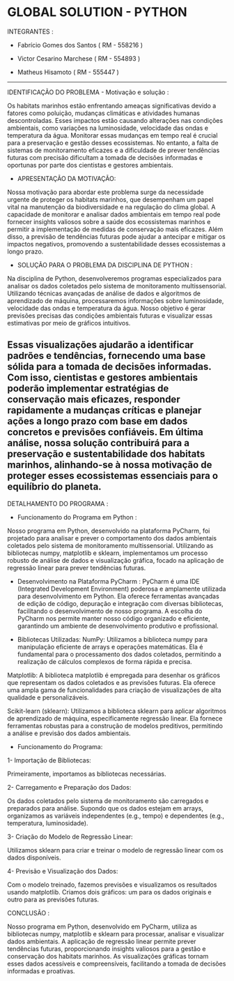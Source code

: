 # GLOBAL SOLUTION - PYTHON

INTEGRANTES :

- Fabrício Gomes dos Santos ( RM - 558216 )

- Victor Cesarino Marchese ( RM - 554893 )

- Matheus Hisamoto ( RM - 555447 )

------------------------------------------------------------------------------------------------------------------------------------------
IDENTIFICAÇÃO DO PROBLEMA - Motivação e solução :

Os habitats marinhos estão enfrentando ameaças significativas devido a fatores como poluição, mudanças climáticas e atividades humanas descontroladas. Esses impactos estão causando alterações nas condições ambientais, como variações na luminosidade, velocidade das ondas e temperatura da água. Monitorar essas mudanças em tempo real é crucial para a preservação e gestão desses ecossistemas. No entanto, a falta de sistemas de monitoramento eficazes e a dificuldade de prever tendências futuras com precisão dificultam a tomada de decisões informadas e oportunas por parte dos cientistas e gestores ambientais.

- APRESENTAÇÃO DA MOTIVAÇÃO:
  
Nossa motivação para abordar este problema surge da necessidade urgente de proteger os habitats marinhos, que desempenham um papel vital na manutenção da biodiversidade e na regulação do clima global. A capacidade de monitorar e analisar dados ambientais em tempo real pode fornecer insights valiosos sobre a saúde dos ecossistemas marinhos e permitir a implementação de medidas de conservação mais eficazes. Além disso, a previsão de tendências futuras pode ajudar a antecipar e mitigar os impactos negativos, promovendo a sustentabilidade desses ecossistemas a longo prazo.

- SOLUÇÃO PARA O PROBLEMA DA DISCIPLINA DE PYTHON :
  
Na disciplina de Python, desenvolveremos programas especializados para analisar os dados coletados pelo sistema de monitoramento multissensorial. Utilizando técnicas avançadas de análise de dados e algoritmos de aprendizado de máquina, processaremos informações sobre luminosidade, velocidade das ondas e temperatura da água. Nosso objetivo é gerar previsões precisas das condições ambientais futuras e visualizar essas estimativas por meio de gráficos intuitivos.

Essas visualizações ajudarão a identificar padrões e tendências, fornecendo uma base sólida para a tomada de decisões informadas. Com isso, cientistas e gestores ambientais poderão implementar estratégias de conservação mais eficazes, responder rapidamente a mudanças críticas e planejar ações a longo prazo com base em dados concretos e previsões confiáveis. Em última análise, nossa solução contribuirá para a preservação e sustentabilidade dos habitats marinhos, alinhando-se à nossa motivação de proteger esses ecossistemas essenciais para o equilíbrio do planeta.
------------------------------------------------------------------------------------------------------------------------------------------
DETALHAMENTO DO PROGRAMA :
  
- Funcionamento do Programa em Python :
  
Nosso programa em Python, desenvolvido na plataforma PyCharm, foi projetado para analisar e prever o comportamento dos dados ambientais coletados pelo sistema de monitoramento multissensorial. Utilizando as bibliotecas numpy, matplotlib e sklearn, implementamos um processo robusto de análise de dados e visualização gráfica, focado na aplicação de regressão linear para prever tendências futuras.

- Desenvolvimento na Plataforma PyCharm :
PyCharm é uma IDE (Integrated Development Environment) poderosa e amplamente utilizada para desenvolvimento em Python. Ela oferece ferramentas avançadas de edição de código, depuração e integração com diversas bibliotecas, facilitando o desenvolvimento de nosso programa. A escolha do PyCharm nos permite manter nosso código organizado e eficiente, garantindo um ambiente de desenvolvimento produtivo e profissional.

- Bibliotecas Utilizadas: 
NumPy: Utilizamos a biblioteca numpy para manipulação eficiente de arrays e operações matemáticas. Ela é fundamental para o processamento dos dados coletados, permitindo a realização de cálculos complexos de forma rápida e precisa.

Matplotlib: A biblioteca matplotlib é empregada para desenhar os gráficos que representam os dados coletados e as previsões futuras. Ela oferece uma ampla gama de funcionalidades para criação de visualizações de alta qualidade e personalizáveis.

Scikit-learn (sklearn): Utilizamos a biblioteca sklearn para aplicar algoritmos de aprendizado de máquina, especificamente regressão linear. Ela fornece ferramentas robustas para a construção de modelos preditivos, permitindo a análise e previsão dos dados ambientais.

- Funcionamento do Programa:

1- Importação de Bibliotecas:
  
Primeiramente, importamos as bibliotecas necessárias.

2- Carregamento e Preparação dos Dados:

Os dados coletados pelo sistema de monitoramento são carregados e preparados para análise. Supondo que os dados estejam em arrays, organizamos as variáveis independentes (e.g., tempo) e dependentes (e.g., temperatura, luminosidade).

3- Criação do Modelo de Regressão Linear:

Utilizamos sklearn para criar e treinar o modelo de regressão linear com os dados disponíveis.

4- Previsão e Visualização dos Dados:

Com o modelo treinado, fazemos previsões e visualizamos os resultados usando matplotlib. Criamos dois gráficos: um para os dados originais e outro para as previsões futuras.

CONCLUSÃO :

Nosso programa em Python, desenvolvido em PyCharm, utiliza as bibliotecas numpy, matplotlib e sklearn para processar, analisar e visualizar dados ambientais. A aplicação de regressão linear permite prever tendências futuras, proporcionando insights valiosos para a gestão e conservação dos habitats marinhos. As visualizações gráficas tornam esses dados acessíveis e compreensíveis, facilitando a tomada de decisões informadas e proativas.

